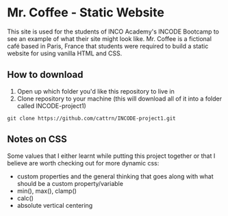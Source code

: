 # Mr. Coffee - Static Website
This site is used for the students of INCO Academy's INCODE Bootcamp to see an example of what their site might look like. Mr. Coffee is a fictional café based in Paris, France that students were required to build a static website for using vanilla HTML and CSS.

## How to download
1. Open up which folder you'd like this repository to live in
2. Clone repository to your machine (this will download all of it into a folder called INCODE-project1)
```
git clone https://github.com/cattrn/INCODE-project1.git
```

## Notes on CSS
Some values that I either learnt while putting this project together or that I believe are worth checking out for more dynamic css:
- custom properties and the general thinking that goes along with what should be a custom property/variable
- min(), max(), clamp()
- calc()
- absolute vertical centering
